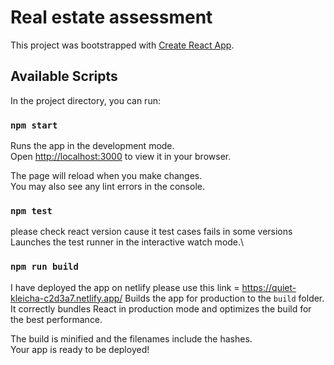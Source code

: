 
<!-- IMP note we need to click on search button after updated url through query params i created functionality in this way -->

# Real estate assessment

This project was bootstrapped with [Create React App](https://github.com/facebook/create-react-app).

## Available Scripts

In the project directory, you can run:

### `npm start`

Runs the app in the development mode.\
Open [http://localhost:3000](http://localhost:3000) to view it in your browser.

The page will reload when you make changes.\
You may also see any lint errors in the console.

### `npm test`
please  check react version cause it test cases fails in some versions
Launches the test runner in the interactive watch mode.\


### `npm run build`
I have deployed the app on netlify please use this link = https://quiet-kleicha-c2d3a7.netlify.app/
Builds the app for production to the `build` folder.\
It correctly bundles React in production mode and optimizes the build for the best performance.

The build is minified and the filenames include the hashes.\
Your app is ready to be deployed!

